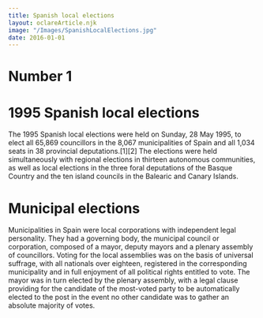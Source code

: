 ```yaml
---
title: Spanish local elections
layout: oclareArticle.njk
image: "/Images/SpanishLocalElections.jpg"
date: 2016-01-01
---
```

# Number 1

# 1995 Spanish local elections

The 1995 Spanish local elections were held on Sunday, 28 May 1995, to elect all 65,869 councillors in the 8,067 municipalities of Spain and all 1,034 seats in 38 provincial deputations.[1][2] The elections were held simultaneously with regional elections in thirteen autonomous communities, as well as local elections in the three foral deputations of the Basque Country and the ten island councils in the Balearic and Canary Islands.

# Municipal elections

Municipalities in Spain were local corporations with independent legal personality. They had a governing body, the municipal council or corporation, composed of a mayor, deputy mayors and a plenary assembly of councillors. Voting for the local assemblies was on the basis of universal suffrage, with all nationals over eighteen, registered in the corresponding municipality and in full enjoyment of all political rights entitled to vote. The mayor was in turn elected by the plenary assembly, with a legal clause providing for the candidate of the most-voted party to be automatically elected to the post in the event no other candidate was to gather an absolute majority of votes. 